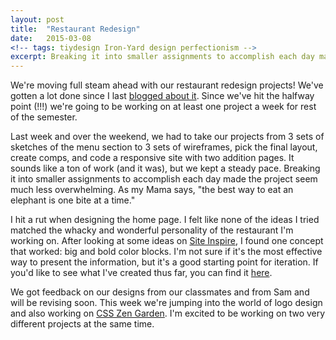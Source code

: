 ```yaml
---
layout: post
title:  "Restaurant Redesign"
date:   2015-03-08
<!-- tags: tiydesign Iron-Yard design perfectionism -->
excerpt: Breaking it into smaller assignments to accomplish each day made the project seem much less overwhelming.
---
```


We're moving full steam ahead with our restaurant redesign projects! We've gotten a lot done since I last [blogged about it](http://crowjm.github.io/2015/02/22/exploring-typography.html). Since we've hit the halfway point (!!!) we're going to be working on at least one project a week for rest of the semester.

Last week and over the weekend, we had to take our projects from 3 sets of sketches of the menu section to 3 sets of wireframes, pick the final layout, create comps, and code a responsive site with two addition pages. It sounds like a ton of work (and it was), but we kept a steady pace. Breaking it into smaller assignments to accomplish each day made the project seem much less overwhelming. As my Mama says, "the best way to eat an elephant is one bite at a time."

I hit a rut when designing the home page. I felt like none of the ideas I tried matched the whacky and wonderful personality of the restaurant I'm working on. After looking at some ideas on [Site Inspire](http://www.siteinspire.com/), I found one concept that worked: big and bold color blocks. I'm not sure if it's the most effective way to present the information, but it's a good starting point for iteration. If you'd like to see what I've created thus far, you can find it [here](http://crowjm.github.io/tiy_assignments/day_29/bouldin_redesign/index.html). 

We got feedback on our designs from our classmates and from Sam and will be revising soon. This week we're jumping into the world of logo design and also working on [CSS Zen Garden](http://www.csszengarden.com/). I'm excited to be working on two very different projects at the same time.

